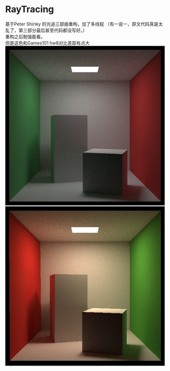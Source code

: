 # RayTracing 
基于Peter Shirley 的光追三部曲重构，加了多线程
（有一说一，原文代码真是太乱了，第三部分最后甚至代码都没写好。） \
重构之后勉强能看。\
但是这色和Games101 hw8对比差距有点大\
![Cornell Box](./RayTracing/textures/connelbox_200spp_7min.jpg)
![Cornell Box](https://github.com/Pierce-qiang/Games101_hw_show/blob/main/hw7/512_256spp.jpg)

